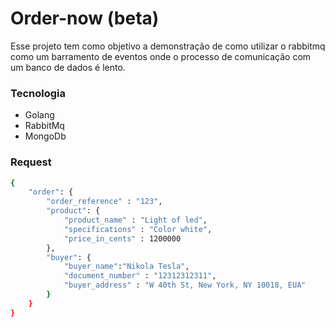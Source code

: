 # Order-now (beta)

Esse projeto tem como objetivo a demonstração de como utilizar o rabbitmq como
um barramento de eventos onde o processo de comunicação com um banco de dados é lento.

### Tecnologia
  - Golang
  - RabbitMq
  - MongoDb
  
### Request

```sh
{
    "order": {
        "order_reference" : "123",
        "product": {
            "product_name" : "Light of led",
            "specifications" : "Color white",
            "price_in_cents" : 1200000
        },
        "buyer": {
            "buyer_name":"Nikola Tesla",
            "document_number" : "12312312311",
            "buyer_address" : "W 40th St, New York, NY 10018, EUA"
        }
    }
}
```

